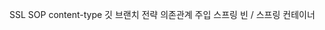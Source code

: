 SSL
SOP
content-type
깃 브랜치 전략
의존관계 주입
스프링 빈 / 스프링 컨테이너

























































